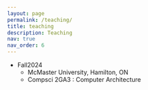 ```yaml
---
layout: page
permalink: /teaching/
title: teaching
description: Teaching
nav: true
nav_order: 6
---
```

 <ul><li>Fall2024 <ul><li>McMaster University, Hamilton, ON</li><li>Compsci 2GA3 : Computer Architecture</li></ul></li></ul>

